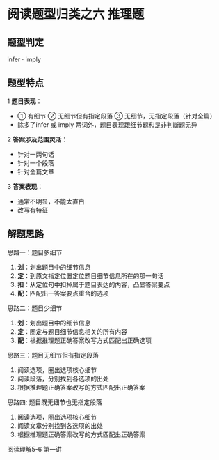 # 阅读题型归类之六 推理题

## 题型判定

infer · imply

## 题型特点

1 **题目表现**：

- ① 有细节 ② 无细节但有指定段落 ③ 无细节，无指定段落（针对全篇）
- 除多了infer 或 imply 两词外，题目表现跟细节题和是非判断题无异

2 **答案涉及范围灵活**：

- 针对一两句话
- 针对一个段落
- 针对全篇文章

3 **答案表现**：

- 通常不明显，不能太直白
- 改写有特征

## 解题思路

思路一：题目多细节

1. **划**：划出题目中的细节信息
2. **定**：到原文指定位置定位题目细节信息所在的那一句话
3. **扣**：从定位句中扣掉属于题目表达的内容，凸显答案要点
4. **配**：匹配出一答案要点重合的选项

思路二：题目少细节

1. **划**：划出题目中的细节信息
2. **定**：圈定与题目细节信息相关的所有内容
3. **配**：根据推理题正确答案改写方式匹配出正确选项

思路三：题目无细节但有指定段落

1. 阅读选项，圈出选项核心细节
2. 阅读段落，分别找到各选项的出处
3. 根据推理题正确答案改写的方式匹配出正确答案

思路四: 题目既无细节也无指定段落

1. 阅读选项，圈出选项核心细节
2. 阅读文章分别找到各选项的出处
3. 根据推理题正确答案改写的方式匹配出正确答案

阅读理解5-6  第一讲
